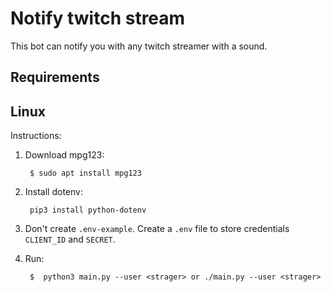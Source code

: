 # Notify twitch stream

This bot can notify you with any twitch streamer with a sound.

## Requirements

## Linux

Instructions:

1. Download mpg123:

        $ sudo apt install mpg123

2. Install dotenv:

        pip3 install python-dotenv

3. Don't create `.env-example`. Create a `.env` file to store credentials `CLIENT_ID`
   and `SECRET`.

4. Run:

        $  python3 main.py --user <strager> or ./main.py --user <strager>
